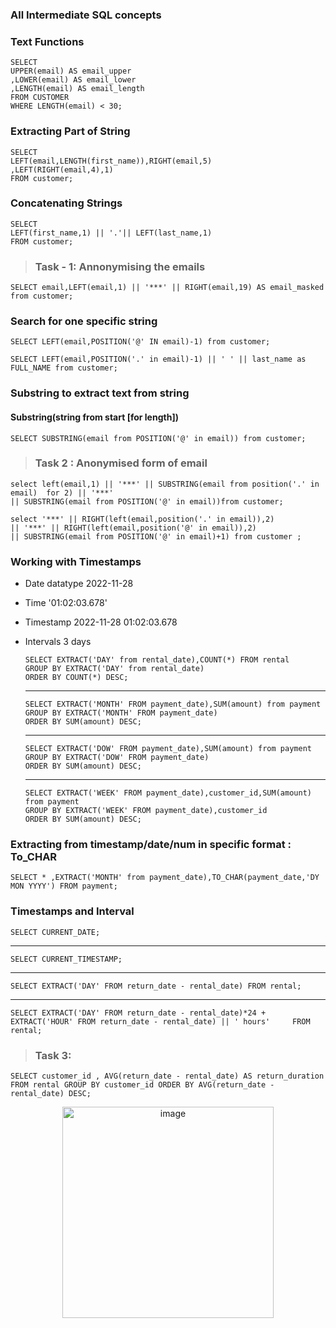 ### All Intermediate SQL concepts

### Text Functions

    SELECT 
    UPPER(email) AS email_upper
    ,LOWER(email) AS email_lower
    ,LENGTH(email) AS email_length
    FROM CUSTOMER
    WHERE LENGTH(email) < 30;

### Extracting Part of String
    SELECT 
    LEFT(email,LENGTH(first_name)),RIGHT(email,5)
    ,LEFT(RIGHT(email,4),1)
    FROM customer;

### Concatenating Strings
    SELECT 
    LEFT(first_name,1) || '.'|| LEFT(last_name,1)
    FROM customer;

> ### Task - 1: Annonymising the emails
    SELECT email,LEFT(email,1) || '***' || RIGHT(email,19) AS email_masked from customer;

### Search for one specific string
    SELECT LEFT(email,POSITION('@' IN email)-1) from customer;
    
    SELECT LEFT(email,POSITION('.' in email)-1) || ' ' || last_name as FULL_NAME from customer;

### Substring to extract text from string
#### Substring(string from start [for length])
    SELECT SUBSTRING(email from POSITION('@' in email)) from customer;

> ### Task 2 : Anonymised form of email
    select left(email,1) || '***' || SUBSTRING(email from position('.' in email)  for 2) || '***'
    || SUBSTRING(email from POSITION('@' in email))from customer; 

    select '***' || RIGHT(left(email,position('.' in email)),2) 
    || '***' || RIGHT(left(email,position('@' in email)),2) 
    || SUBSTRING(email from POSITION('@' in email)+1) from customer ;

### Working with Timestamps
* Date datatype 2022-11-28
* Time '01:02:03.678'
* Timestamp 2022-11-28 01:02:03.678
* Intervals 3 days
    
      SELECT EXTRACT('DAY' from rental_date),COUNT(*) FROM rental
      GROUP BY EXTRACT('DAY' from rental_date)
      ORDER BY COUNT(*) DESC;
    -----------------------------------------
      SELECT EXTRACT('MONTH' FROM payment_date),SUM(amount) from payment
      GROUP BY EXTRACT('MONTH' FROM payment_date)
      ORDER BY SUM(amount) DESC;
    -----------------------------------------
      SELECT EXTRACT('DOW' FROM payment_date),SUM(amount) from payment
      GROUP BY EXTRACT('DOW' FROM payment_date)
      ORDER BY SUM(amount) DESC;
    -----------------------------------------
      SELECT EXTRACT('WEEK' FROM payment_date),customer_id,SUM(amount) from payment
      GROUP BY EXTRACT('WEEK' FROM payment_date),customer_id
      ORDER BY SUM(amount) DESC;

### Extracting from timestamp/date/num in specific format : To_CHAR 
    SELECT * ,EXTRACT('MONTH' from payment_date),TO_CHAR(payment_date,'DY MON YYYY') FROM payment;

### Timestamps and Interval
    SELECT CURRENT_DATE;
-----------------------------------------
    SELECT CURRENT_TIMESTAMP;
-----------------------------------------
    SELECT EXTRACT('DAY' FROM return_date - rental_date) FROM rental;
-----------------------------------------
    SELECT EXTRACT('DAY' FROM return_date - rental_date)*24 + EXTRACT('HOUR' FROM return_date - rental_date) || ' hours'     FROM rental;

> ### Task 3:
    SELECT customer_id , AVG(return_date - rental_date) AS return_duration FROM rental GROUP BY customer_id ORDER BY AVG(return_date - rental_date) DESC; 

<p align = 'center'><img width="338" alt="image" src="https://github.com/ipsita-panda-portfolio/Complete-SQL-With-Projects/assets/172842419/d46f7487-f3b4-4fda-8a01-c5e4533d4544"></p>

